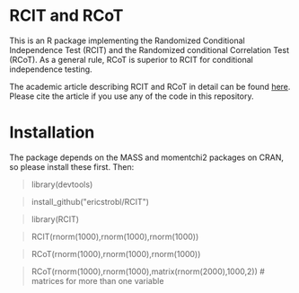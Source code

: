 # RCIT and RCoT
This is an R package implementing the Randomized Conditional Independence Test (RCIT) and the Randomized conditional Correlation Test (RCoT). As a general rule, RCoT is superior to RCIT for conditional independence testing.

The academic article describing RCIT and RCoT in detail can be found [here](https://www.degruyter.com/view/j/jci.ahead-of-print/jci-2018-0017/jci-2018-0017.xml?format=INT). Please cite the article if you use any of the code in this repository.

# Installation

The package depends on the MASS and momentchi2 packages on CRAN, so please install these first. Then:

> library(devtools)

> install_github("ericstrobl/RCIT")

> library(RCIT)

> RCIT(rnorm(1000),rnorm(1000),rnorm(1000))

> RCoT(rnorm(1000),rnorm(1000),rnorm(1000))

> RCoT(rnorm(1000),rnorm(1000),matrix(rnorm(2000),1000,2)) # matrices for more than one variable

